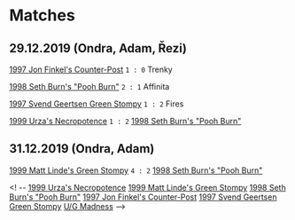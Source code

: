 ﻿# Matches

## 29.12.2019 (Ondra, Adam, Řezi)

[1997 Jon Finkel's Counter-Post](https://aetherhub.com/Deck/Public/175845)
  `1 : 0`
Trenky
  
[1998 Seth Burn's "Pooh Burn"](https://aetherhub.com/Deck/Public/176326)
  `2 : 1`
Affinita
  
[1997 Svend Geertsen Green Stompy](https://aetherhub.com/Deck/Public/175755)
  `1 : 2`
Fires

[1999 Urza's Necropotence](https://aetherhub.com/Deck/Public/204869)
  `1 : 2`
[1998 Seth Burn's "Pooh Burn"](https://aetherhub.com/Deck/Public/176326)

## 31.12.2019 (Ondra, Adam)

[1999 Matt Linde's Green Stompy](https://aetherhub.com/Deck/Public/175734)
  `4 : 2`
[1998 Seth Burn's "Pooh Burn"](https://aetherhub.com/Deck/Public/176326)


<! --
[1999 Urza's Necropotence](https://aetherhub.com/Deck/Public/204869)
[1999 Matt Linde's Green Stompy](https://aetherhub.com/Deck/Public/175734)
[1998 Seth Burn's "Pooh Burn"](https://aetherhub.com/Deck/Public/176326)
[1997 Jon Finkel's Counter-Post](https://aetherhub.com/Deck/Public/175845)
[1997 Svend Geertsen Green Stompy](https://aetherhub.com/Deck/Public/175755)
[U/G Madness](https://aetherhub.com/Deck/Public/177783)
-->